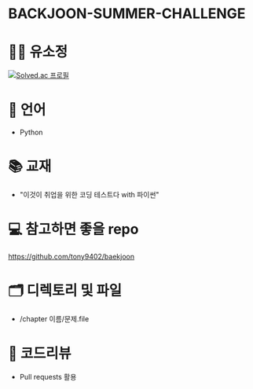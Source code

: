 # BACKJOON-SUMMER-CHALLENGE

# 👨‍💻 유소정
[![Solved.ac
프로필](http://mazassumnida.wtf/api/generate_badge?boj=yoosojeong1107)](https://solved.ac/yoosojeong1107)

# 🐴 언어
* Python

# 📚 교재
* "이것이 취업을 위한 코딩 테스트다 with 파이썬"

# 💻 참고하면 좋을 repo
https://github.com/tony9402/baekjoon

# 🗂 디렉토리 및 파일
* /chapter 이름/문제.file

# 📝 코드리뷰
* Pull requests 활용
